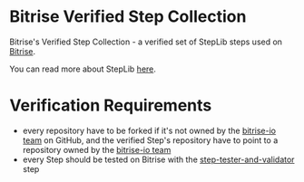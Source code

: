 Bitrise Verified Step Collection
=======================

Bitrise's Verified Step Collection - a verified set of StepLib steps used on [Bitrise](http://www.bitrise.io/).

You can read more about StepLib [here](https://github.com/steplib/steplib).

# Verification Requirements

* every repository have to be forked if it's not owned by the [bitrise-io team](https://github.com/bitrise-io) on GitHub, and the verified Step's repository have to point to a repository owned by the [bitrise-io team](https://github.com/bitrise-io)
* every Step should be tested on Bitrise with the [step-tester-and-validator](https://github.com/bitrise-io/steps-step-tester-and-validator) step